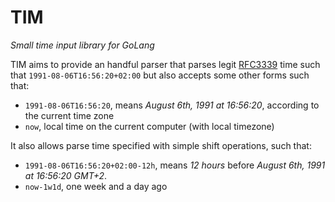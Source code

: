 # TIM

_Small time input library for GoLang_

TIM aims to provide an handful parser that parses legit [RFC3339](https://datatracker.ietf.org/doc/html/rfc3339) time such that `1991-08-06T16:56:20+02:00` but also accepts some other forms such that:

- `1991-08-06T16:56:20`, means _August 6th, 1991 at 16:56:20_, according to the current time zone
- `now`, local time on the current computer (with local timezone)

It also allows parse time specified with simple shift operations, such that: 

- `1991-08-06T16:56:20+02:00-12h`, means _12 hours_ before _August 6th, 1991 at 16:56:20 GMT+2_.
- `now-1w1d`, one week and a day ago
